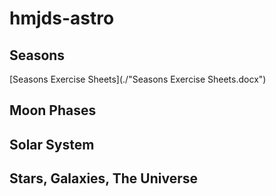 # hmjds-astro

## Seasons
[Seasons Exercise Sheets](./"Seasons Exercise Sheets.docx")

## Moon Phases
## Solar System
## Stars, Galaxies, The Universe
